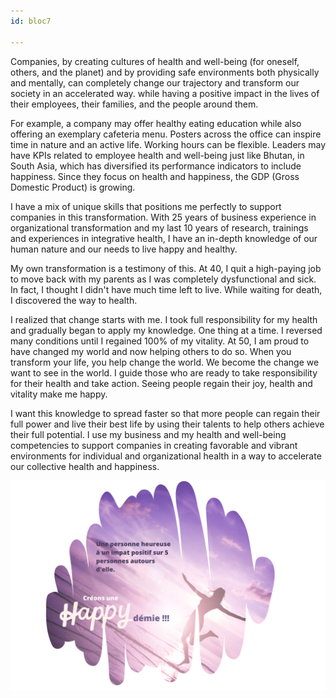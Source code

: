 ```yaml
---
id: bloc7

---
```

Companies, by creating cultures of health and well-being (for oneself, others, and the planet) and by providing safe environments both physically and mentally, can completely change our trajectory and transform our society in an accelerated way. while having a positive impact in the lives of their employees, their families, and the people around them.

For example, a company may offer healthy eating education while also offering an exemplary cafeteria menu. Posters across the office can inspire time in nature and an active life. Working hours can be flexible. Leaders may have KPIs related to employee health and well-being just like Bhutan, in South Asia, which has diversified its performance indicators to include happiness. Since they focus on health and happiness, the GDP (Gross Domestic Product) is growing.

I have a mix of unique skills that positions me perfectly to support companies in this transformation. With 25 years of business experience in organizational transformation and my last 10 years of research, trainings and experiences in integrative health, I have an in-depth knowledge of our human nature and our needs to live happy and healthy. 

My own transformation is a testimony of this. At 40, I quit a high-paying job to move back with my parents as I was completely dysfunctional and sick. In fact, I thought I didn't have much time left to live. While waiting for death, I discovered the way to health. 

I realized that change starts with me. I took full responsibility for my health and gradually began to apply my knowledge. One thing at a time. I reversed many conditions until I regained 100% of my vitality.
At 50, I am proud to have changed my world and now helping others to do so. When you transform your life, you help change the world. We become the change we want to see in the world. I guide those who are ready to take responsibility for their health and take action. Seeing people regain their joy, health and vitality make me happy.

I want this knowledge to spread faster so that more people can regain their full power and live their best life by using their talents to help others achieve their full potential.
I use my business and my health and well-being competencies to support companies in creating favorable and vibrant environments for individual and organizational health in a way to accelerate our collective health and happiness.

![](/uploads/copie-de-happydemie.png)